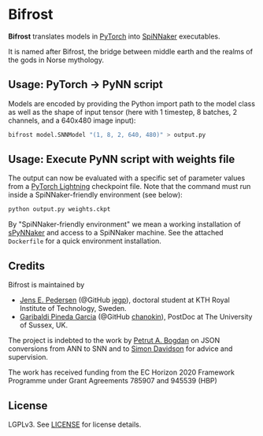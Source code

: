 # Bifrost

**Bifrost** translates models in [PyTorch](https://pytorch.org) into [SpiNNaker](https://spinnakermanchester.github.io/) executables.

It is named after Bifrost, the bridge between middle earth and the realms of the gods in Norse mythology.

## Usage: PyTorch -> PyNN script

Models are encoded by providing the Python import path to the model class as well as the shape of input tensor (here with 1 timestep, 8 batches, 2 channels, and a 640x480 image input):

```bash
bifrost model.SNNModel "(1, 8, 2, 640, 480)" > output.py
```

## Usage: Execute PyNN script with weights file 

The output can now be evaluated with a specific set of parameter values from a [PyTorch Lightning](https://pytorch-lightning.readthedocs.io/en/latest/) checkpoint file. Note that the command must run inside a SpiNNaker-friendly environment (see below):

```bash
python output.py weights.ckpt 
```

By "SpiNNaker-friendly environment" we mean a working installation of [sPyNNaker](https://github.com/SpiNNakerManchester/sPyNNaker) and access to a SpiNNaker machine.
See the attached `Dockerfile` for a quick environment installation.

## Credits

Bifrost is maintained by 

* [Jens E. Pedersen](https://www.kth.se/profile/jeped) (@GitHub [jegp](https://github.com/jegp/)), doctoral student at KTH Royal Institute of Technology, Sweden.
* [Garibaldi Pineda Garcia](https://profiles.sussex.ac.uk/p467078-garibaldi-pineda-garcia) (@GitHub [chanokin](https://github.com/chanokin/)), PostDoc at The University of Sussex, UK.

The project is indebted to the work by [Petrut A. Bogdan](https://github.com/pabogdan/) on JSON conversions from ANN to SNN and to [Simon Davidson](http://apt.cs.manchester.ac.uk/people/sdavidson/) for advice and supervision.

The work has received funding from the EC Horizon 2020 Framework Programme under Grant Agreements 785907 and 945539 (HBP)

## License
LGPLv3. See [LICENSE](LICENSE) for license details.